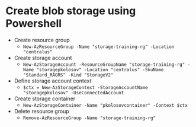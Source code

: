﻿# Create blob storage using Powershell

- Create resource group
    - `New-AzResourceGroup -Name "storage-training-rg" -Location "centralus"`
- Create storage account
    - `New-AzStorageAccount -ResourceGroupName "storage-training-rg" -Name "storagepkolosov" -Location "centralus" -SkuName "Standard_RAGRS" -Kind "StorageV2"`
- Define storage account context
    - `$ctx = New-AzStorageContext -StorageAccountName "storagepkolosov" -UseConnectedAccount`
- Create storage container
    - `New-AzStorageContainer -Name "pkolosovcontainer" -Context $ctx`
- Delete resource group
    - `Remove-AzResourceGroup -Name "storage-training-rg"`
